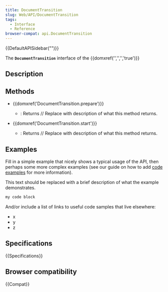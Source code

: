 ```yaml
---
title: DocumentTransition
slug: Web/API/DocumentTransition
tags:
  - Interface
  - Reference
browser-compat: api.DocumentTransition
---
```

{{DefaultAPISidebar("")}}

The **`DocumentTransition`** interface of the {{domxref('','','','true')}} 

## Description

 





## Methods

- {{domxref('DocumentTransition.prepare')}}
  - : Returns // Replace with description of what this method returns.

- {{domxref('DocumentTransition.start')}}
  - : Returns // Replace with description of what this method returns.

## Examples

Fill in a simple example that nicely shows a typical usage of the API, then perhaps some more complex examples (see our guide on how to add [code examples](/en-US/docs/MDN/Contribute/Structures/Code_examples) for more information).

This text should be replaced with a brief description of what the example demonstrates.

```js
my code block
```

And/or include a list of links to useful code samples that live elsewhere:

*   x
*   y
*   z

## Specifications

{{Specifications}}

## Browser compatibility

{{Compat}}


